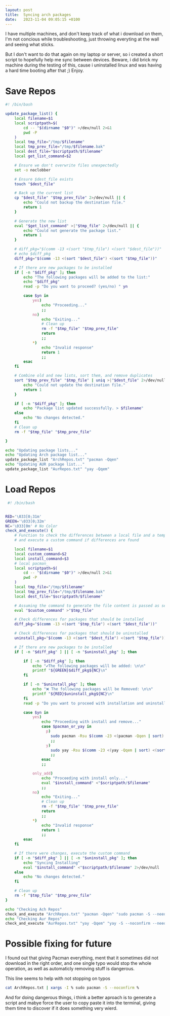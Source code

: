 ```yaml
---
layout: post
title:  Syncing arch packages
date:   2023-11-04 09:05:15 +0100
---
```


I have multiple machines, and don't keep track of what i download on them, I'm not concious while troubleshooting, just throwing everyting at the wall and seeing what sticks.

But I don't want to do that again on my laptop or server, so i created a short script to hopefully help me sync between devices.
Beware, i did brick my machine during the testing of this, cause i uninstalled linux and was having a hard time booting after that ;) Enjoy.


# Save Repos
``` bash
#! /bin/bash

update_package_list() {
    local filename=$1
    local scriptpath=$(
        cd -- "$(dirname "$0")" >/dev/null 2>&1
        pwd -P
    )
    local tmp_file="/tmp/$filename"
    local tmp_prev_file="/tmp/$filename.bak"
    local dest_file="$scriptpath/$filename"
    local get_list_command=$2

    # Ensure we don't overwrite files unexpectedly
    set -o noclobber

    # Ensure $dest_file exists
    touch "$dest_file"

    # Back up the current list
    cp "$dest_file" "$tmp_prev_file" 2>/dev/null || {
        echo "Could not backup the destination file."
        return 1
    }

    # Generate the new list
    eval "$get_list_command" >|"$tmp_file" 2>/dev/null || {
        echo "Could not generate the package list."
        return 1
    }

    # diff_pkg="$(comm -13 <(sort "$tmp_file") <(sort "$dest_file"))"
    # echo $diff_pkg
    diff_pkg="$(comm -13 <(sort "$dest_file") <(sort "$tmp_file"))"

    # If there are new packages to be installed
    if [ -n "$diff_pkg" ]; then
        echo "The following packages will be added to the list:"
        echo "$diff_pkg"
        read -p "Do you want to proceed? (yes/no) " yn

        case $yn in
            yes)
                echo "Proceeding..."
                ;;
            no)
                echo "Exiting..."
                # Clean up
                rm -f "$tmp_file" "$tmp_prev_file"
                return
                ;;
            *)
                echo "Invalid response"
                return 1
                ;;
        esac
    fi

    # Combine old and new lists, sort them, and remove duplicates
    sort "$tmp_prev_file" "$tmp_file" | uniq >|"$dest_file" 2>/dev/null || {
        echo "Could not update the destination file."
        return 1
    }

    if [ -n "$diff_pkg" ]; then
        echo "Package list updated successfully. > $filename"
    else
        echo "No changes detected."
    fi
    # Clean up
    rm -f "$tmp_file" "$tmp_prev_file"

}

echo "Updating package lists..."
echo "Updating Arch package list..."
update_package_list "ArchRepos.txt" "pacman -Qqen"
echo "Updating AUR package list..."
update_package_list "AurRepos.txt" "yay -Qqem"
```

# Load Repos
``` bash 
 #! /bin/bash


RED='\033[0;31m'
GREEN='\033[0;32m'
NC='\033[0m' # No Color
check_and_execute() {
    # Function to check the differences between a local file and a temp file
    # and execute a custom command if differences are found

    local filename=$1
    local custom_command=$2
    local install_command=$3
    # local pacman_
    local scriptpath=$(
        cd -- "$(dirname "$0")" >/dev/null 2>&1
        pwd -P
    )
    local tmp_file="/tmp/$filename"
    local tmp_prev_file="/tmp/$filename.bak"
    local dest_file="$scriptpath/$filename"

    # Assuming the command to generate the file content is passed as second argument
    eval "$custom_command" >"$tmp_file"

    # Check differences for packages that should be installed
    diff_pkg="$(comm -13 <(sort "$tmp_file") <(sort "$dest_file"))"

    # Check differences for packages that should be uninstalled
    uninstall_pkg="$(comm -13 <(sort "$dest_file") <(sort "$tmp_file"))"

    # If there are new packages to be installed
    if [ -n "$diff_pkg" ] || [ -n "$uninstall_pkg" ]; then

        if [ -n "$diff_pkg" ]; then
            echo "✔The following packages will be added: \n\n"
            printf "${GREEN}$diff_pkg${NC}\n"
        fi

        if [ -n "$uninstall_pkg" ]; then
            echo "❌ The following packages will be Removed: \n\n"
            printf "${RED}$uninstall_pkg${NC}\n"
        fi
        read -p "Do you want to proceed with installation and uninstallation? (yes/no/only_add) " yn

        case $yn in
            yes)
                echo "Proceeding with install and remove..."
                case $pacman_or_yay in
                  p)
                    sudo pacman -Rsu $(comm -23 <(pacman -Qqen | sort) <(sort $scriptpath/$filename))
                    ;;
                  y)
                    sudo yay -Rsu $(comm -23 <(yay -Qqem | sort) <(sort $scriptpath/$filename))
                    ;;
                esac
                ;;

            only_add)
                echo "Proceeding with install only..."
                eval "$install_command" <"$scriptpath/$filename"
                ;;
            no)
                echo "Exiting..."
                # Clean up
                rm -f "$tmp_file" "$tmp_prev_file"
                return
                ;;
            *)
                echo "Invalid response"
                return 1
                ;;
        esac
    fi

    # If there were changes, execute the custom command
    if [ -n "$diff_pkg" ] || [ -n "$uninstall_pkg" ]; then
        echo "Syncing Installing"
        eval "$install_command" <"$scriptpath/$filename" 2>/dev/null
    else
        echo "No changes detected."
    fi

    # Clean up
    rm -f "$tmp_file" "$tmp_prev_file"
}

echo "Checking Ach Repos"
check_and_execute "ArchRepos.txt" "pacman -Qqen" "sudo pacman -S --needed -" "p"
echo "Checking Aur Repos"
check_and_execute "AurRepos.txt" "yay -Qqem" "yay -S --noconfirm --needed -" "y"
```

# Possible fixing for future
I found out that giving Pacman everything, ment that it sometimes did not download in the right order, and one single typo would stop the whole operation, as well as automaticly removing stuff is dangerous.

This line seems to help with not stopping on typos
```bash
cat ArchRepos.txt | xargs -I % sudo pacman -S --noconfirm %
```

And for doing dangerous things, i think a better aproach is to generate a script and mabye force the user to copy paste it into the terminal, giving them time to discover if it does something very wierd.
